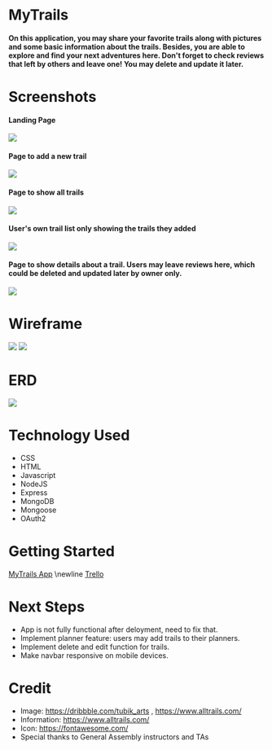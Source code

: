 # MyTrails
#### On this application, you may share your favorite trails along with pictures and some basic information about the trails. Besides, you are able to explore and find your next adventures here. Don't forget to check reviews that left by others and leave one! You may delete and update it later. 

# Screenshots
#### Landing Page
<img src="https://i.imgur.com/uduncCi.png">

#### Page to add a new trail
<img src="https://i.imgur.com/hyysjhQ.png">

#### Page to show all trails
<img src="https://i.imgur.com/wOJbQ4Z.png">

#### User's own trail list only showing the trails they added
<img src="https://i.imgur.com/yPC5soO.png">

#### Page to show details about a trail. Users may leave reviews here, which could be deleted and updated later by owner only.
<img src="https://i.imgur.com/wXR3YXq.png">



# Wireframe
<img src="https://i.imgur.com/mbkIKW4.png">
<img src="https://i.imgur.com/yyr7lCb.png">

# ERD
<img src="https://i.imgur.com/edPpDMF.png">

# Technology Used
- CSS
- HTML
- Javascript
- NodeJS
- Express
- MongoDB
- Mongoose
- OAuth2


# Getting Started
[MyTrails App](https://explore-trails.herokuapp.com/)
\newline
[Trello](https://trello.com/invite/b/Yrf48HH9/de3aa991138e84560666dbc5ebefc802/project2-mytrails)

# Next Steps
- App is not fully functional after deloyment, need to fix that.
- Implement planner feature: users may add trails to their planners.
- Implement delete and edit function for trails.
- Make navbar responsive on mobile devices.



# Credit
- Image: https://dribbble.com/tubik_arts , https://www.alltrails.com/
- Information: https://www.alltrails.com/
- Icon: https://fontawesome.com/
- Special thanks to General Assembly instructors and TAs

